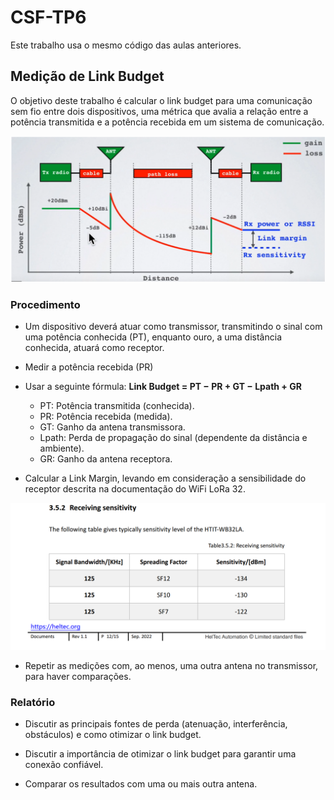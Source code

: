 # CSF-TP6

Este trabalho usa o mesmo código das aulas anteriores.

## Medição de Link Budget

O objetivo deste trabalho é calcular o link budget para uma comunicação sem fio entre dois dispositivos, uma métrica que avalia a relação entre a potência transmitida e a potência recebida em um sistema de comunicação.

![Link Budget](./img/Link%20Budget.png)

### Procedimento

+ Um dispositivo deverá atuar como transmissor, transmitindo o sinal com uma potência conhecida (PT), enquanto ouro, a uma distância conhecida, atuará como receptor.

+ Medir a potência recebida (PR) 

+ Usar a seguinte fórmula: **Link Budget = PT − PR + GT − Lpath + GR** 

    + PT: Potência transmitida (conhecida).
    + PR: Potência recebida (medida).
    + GT: Ganho da antena transmissora.
    + Lpath: Perda de propagação do sinal (dependente da distância e ambiente).
    + GR: Ganho da antena receptora.

+ Calcular a Link Margin, levando em consideração a sensibilidade do receptor descrita na documentação do WiFi LoRa 32.

![RX Sensibility](./img/heltec%20sensitivity.png)

+ Repetir as medições com, ao menos, uma outra antena no transmissor, para haver comparações.

### Relatório

+ Discutir as principais fontes de perda (atenuação, interferência, obstáculos) e como otimizar o link budget.

+ Discutir a importância de otimizar o link budget para garantir uma conexão confiável.

+ Comparar os resultados com uma ou mais outra antena.


